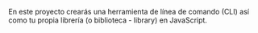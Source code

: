 En este proyecto crearás una herramienta de línea de comando (CLI) así como tu
propia librería (o biblioteca - library) en JavaScript.